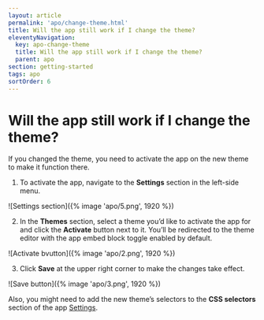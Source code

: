 ```yaml
---
layout: article
permalink: 'apo/change-theme.html'
title: Will the app still work if I change the theme?
eleventyNavigation:
  key: apo-change-theme
  title: Will the app still work if I change the theme?
  parent: apo
section: getting-started
tags: apo
sortOrder: 6
---
```


# Will the app still work if I change the theme?

If you changed the theme, you need to activate the app on the new theme to make it function there.

1. To activate the app, navigate to the **Settings** section in the left-side menu.

![Settings section]({% image 'apo/5.png', 1920 %})

2. In the **Themes** section, select a theme you’d like to activate the app for and click the **Activate** button next to it. You’ll be redirected to the theme editor with the app embed block toggle enabled by default.

![Activate bvutton]({% image 'apo/2.png', 1920 %})

3. Click **Save** at the upper right corner to make the changes take effect.

![Save button]({% image 'apo/3.png', 1920 %})

Also, you might need to add the new theme’s selectors to the **CSS selectors** section of the app [Settings](configure-settings.html).
